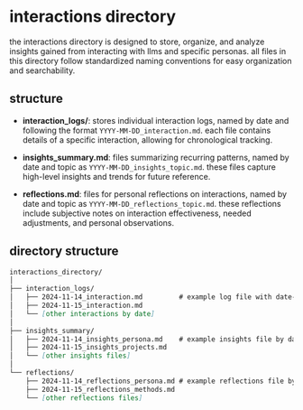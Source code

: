 # interactions directory

the interactions directory is designed to store, organize, and analyze insights gained from interacting with llms and specific personas. all files in this directory follow standardized naming conventions for easy organization and searchability.

## structure

- **interaction_logs/**: stores individual interaction logs, named by date and following the format `YYYY-MM-DD_interaction.md`. each file contains details of a specific interaction, allowing for chronological tracking.
  
- **insights_summary.md**: files summarizing recurring patterns, named by date and topic as `YYYY-MM-DD_insights_topic.md`. these files capture high-level insights and trends for future reference.

- **reflections.md**: files for personal reflections on interactions, named by date and topic as `YYYY-MM-DD_reflections_topic.md`. these reflections include subjective notes on interaction effectiveness, needed adjustments, and personal observations.

## directory structure

```markdown
interactions_directory/
│
├── interaction_logs/                     
│   ├── 2024-11-14_interaction.md         # example log file with date-based naming
│   ├── 2024-11-15_interaction.md         
│   └── [other interactions by date]
│
├── insights_summary/
│   ├── 2024-11-14_insights_persona.md    # example insights file by date and topic
│   ├── 2024-11-15_insights_projects.md   
│   └── [other insights files]
│
└── reflections/
    ├── 2024-11-14_reflections_persona.md # example reflections file by date and topic
    ├── 2024-11-15_reflections_methods.md 
    └── [other reflections files]
